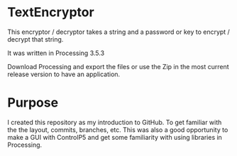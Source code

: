 # TextEncryptor
This encryptor / decryptor takes a string and a password or key to encrypt / decrypt that string.

It was written in Processing 3.5.3

Download Processing and export the files or use the Zip in the most current release version to have an application.

# Purpose
I created this repository as my introduction to GitHub. To get familiar with the the layout, commits, branches, etc.
This was also a good opportunity to make a GUI with ControlP5 and get some familiarity with using libraries in Processing.
